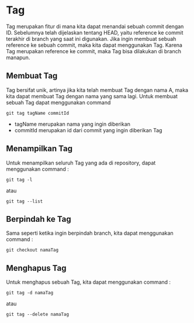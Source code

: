 # Tag
Tag merupakan fitur di mana kita dapat menandai sebuah commit dengan ID. Sebelumnya telah dijelaskan tentang HEAD, yaitu reference ke commit terakhir di branch yang saat ini digunakan. Jika ingin membuat sebuah reference ke sebuah commit, maka kita dapat menggunakan Tag. Karena Tag merupakan reference ke commit, maka Tag bisa dilakukan di branch manapun.

## Membuat Tag
Tag bersifat unik, artinya jika kita telah membuat Tag dengan nama A, maka kita dapat membuat Tag dengan nama yang sama lagi. Untuk membuat sebuah Tag dapat menggunakan command 
```
git tag tagName commitId
```
- tagName merupakan nama yang ingin diberikan
- commitId merupakan id dari commit yang ingin diberikan Tag

## Menampilkan Tag
Untuk menampilkan seluruh Tag yang ada di repository, dapat menggunakan command :
```
git tag -l
```
atau
```
git tag --list
```

## Berpindah ke Tag
Sama seperti ketika ingin berpindah branch, kita dapat menggunakan command :
```
git checkout namaTag
```

## Menghapus Tag
Untuk menghapus sebuah Tag, kita dapat menggunakan command :
```
git tag -d namaTag
```
atau
```
git tag --delete namaTag
```